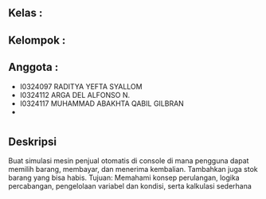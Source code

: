 ## Kelas      :
## Kelompok   : 
## Anggota    :
-  I0324097 RADITYA YEFTA SYALLOM
-  I0324112 ARGA DEL ALFONSO N.
-  I0324117 MUHAMMAD ABAKHTA QABIL GILBRAN
-  
# 

## Deskripsi
Buat simulasi mesin penjual otomatis di console di mana pengguna dapat memilih barang, membayar, dan menerima kembalian. Tambahkan juga stok barang yang bisa habis. Tujuan: Memahami konsep perulangan, logika percabangan, pengelolaan variabel dan kondisi, serta kalkulasi sederhana
